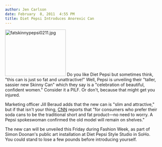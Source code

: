```yaml
---
author: Jen Carlson
date: February  8, 2011  4:55 PM
title: Diet Pepsi Introduces Anorexic Can
---
```


<p><span class="mt-enclosure mt-enclosure-image" style="display: inline;"> <img alt="fatskinnypepsi0211.jpg" src="https://web.archive.org/web/20130707132501im_/http://gothamist.com/attachments/arts_jen/fatskinnypepsi0211.jpg" width="200" height="154" class="image-left"> </span>Do you like Diet Pepsi but sometimes think, &quot;this can is just so fat and unattractive!&quot; Well, Pepsi is unveiling their &quot;taller, sassier new Skinny Can&quot; which they say is a &quot;celebration of beautiful, confident women.&quot; Consider it a PILF. Or don&apos;t, because that might get you injured. </p>

<p>Marketing officer Jill Beraud adds that the new can is &quot;slim and attractive,&quot; but if that isn&apos;t your thing, <a href="https://web.archive.org/web/20130707132501/http://money.cnn.com/2011/02/08/news/companies/pepsi_skinny_can/index.htm">CNN</a> reports that &quot;for consumers who prefer their soda cans to be the traditional short and fat product&#x2014;no need to worry. A Pepsi spokeswoman confirmed the old model will remain on shelves.&quot;</p>

<p>The new can will be unveiled this Friday during Fashion Week, as part of Simon Doonan&apos;s public art installation at Diet Pepsi Style Studio in SoHo. You could stand to lose a few pounds before introducing yourself.</p>